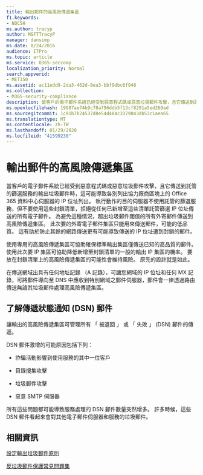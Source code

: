 ```yaml
---
title: 輸出郵件的高風險傳遞集區
f1.keywords:
- NOCSH
ms.author: tracyp
author: MSFTTracyP
manager: dansimp
ms.date: 8/24/2016
audience: ITPro
ms.topic: article
ms.service: O365-seccomp
localization_priority: Normal
search.appverid:
- MET150
ms.assetid: ac11edd9-2da3-462d-8ea3-bbf9dbc6f948
ms.collection:
- M365-security-compliance
description: 當客戶的電子郵件系統已經受到惡意程式碼或惡意垃圾郵件攻擊，且它傳送到託管的篩選服務的輸出垃圾郵件時，這可能導致各別列出協力廠商區塊上的 Office 365 資料中心伺服器的 IP 位址列出。
ms.openlocfilehash: 19987ae74b9c78a796ddb5f13cf8291a5ed269ad
ms.sourcegitcommit: 1c91b7b24537d0e54d484c3379043db53c1aea65
ms.translationtype: MT
ms.contentlocale: zh-TW
ms.lasthandoff: 01/29/2020
ms.locfileid: "41599230"
---
```

# <a name="high-risk-delivery-pool-for-outbound-messages"></a>輸出郵件的高風險傳遞集區

當客戶的電子郵件系統已經受到惡意程式碼或惡意垃圾郵件攻擊，且它傳送到託管的篩選服務的輸出垃圾郵件時，這可能導致各別列出協力廠商區塊上的 Office 365 資料中心伺服器的 IP 位址列出。 執行動作的目的伺服器不使用託管的篩選服務，但不要使用這些封鎖清單，拒絕從任何已新增至這些清單託管篩選 IP 位址傳送的所有電子郵件。 為避免這種情況，超出垃圾郵件閾值的所有外寄郵件傳送到高風險傳遞集區。 此次要的外寄電子郵件集區只能用來傳送郵件，可能的低品質。 這有助於防止其餘的網路傳送更有可能導致傳送的 IP 位址遭到封鎖的郵件。
  
使用專用的高風險傳遞集區可協助確保標準輸出集區僅傳送已知的高品質的郵件。 使用此次要 IP 集區可協助降低新增至封鎖清單的一般的輸出 IP 集區的機率。 要放在封鎖清單上的高風險傳遞集區的可能性會維持風險。 原先的設計就是如此。
  
在傳送網域出具有任何地址記錄 （A 記錄），可讓您網域的 IP 位址和任何 MX 記錄，可將郵件導向至 DNS 中應收到特別網域之郵件伺服器，郵件會一律透過路由傳送無論其垃圾郵件處理高風險傳遞集區。
  
## <a name="understanding-delivery-status-notification-dsn-messages"></a>了解傳遞狀態通知 (DSN) 郵件

讓輸出的高風險傳遞集區可管理所有 「 被退回 」 或 「 失敗 」 (DSN) 郵件的傳遞。
  
DSN 郵件激增的可能原因包括下列：
  
- 詐騙活動影響到使用服務的其中一位客戶
    
- 目錄搜集攻擊
    
- 垃圾郵件攻擊
    
- 惡意 SMTP 伺服器
    
所有這些問題都可能導致服務處理的 DSN 郵件數量突然增多。 許多時候，這些 DSN 郵件看起來會對其他電子郵件伺服器和服務的垃圾郵件。
  
## <a name="for-more-information"></a>相關資訊

[設定輸出垃圾郵件原則](configure-the-outbound-spam-policy.md)
  
[反垃圾郵件保護常見問題集](anti-spam-protection-faq.md)
  

